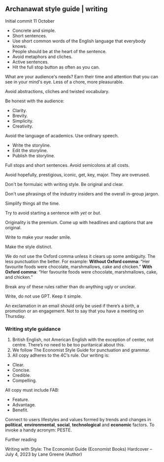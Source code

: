 ## Archanawat style guide | writing
Initial commit 11 October

- Concrete and simple.
- Short sentences.
- Use short common words of the English language that everybody knows.
- People should be at the heart of the sentence.
- Avoid metaphors and cliches.
- Active sentences.
- Hit the full stop button as often as you can.

What are your audience's needs? Earn their time and attention that you can see in your mind's eye.
Less of a chore, more pleasurable.

Avoid abstractions, cliches and twisted vocabulary.

Be honest with the audience:
- Clarity.
- Brevity.
- Simplicity.
- Creativity.

Avoid the language of academics. Use ordinary speech.

- Write the storyline.
- Edit the storyline.
- Publish the storyline.

Full stops and short sentences. Avoid semicolons at all costs.

Avoid hopefully, prestigious, iconic, get, key, major. They are overused.

Don't be formulaic with writing style. Be original and clear.

Don't use phrasings of the industry insiders and the overall in-group jargon.

Simplify things all the time.

Try to avoid starting a sentence with _yet_ or _but_.

Originality is the premium. Come up with headlines and captions that are original.

Write to make your reader smile.

Make the style distinct.

We do not use the Oxford comma unless it clears up some ambiguity. The less punctuation the better. For example:
**Without Oxford comma**: “Her favourite foods were chocolate, marshmallows, cake and chicken.”
**With Oxford comma**: “Her favourite foods were chocolate, marshmallows, cake, and chicken.”

Break any of these rules rather than do anything ugly or unclear.

Write, do not use GPT.
Keep it simple.

An exclamation in an email should only be used if there’s a birth, a promotion or an engagement. Not to say that you have a meeting on Thursday.

### Writing style guidance

1. British English, not American English with the exception of center, not centre. There’s no need to be too puritanical about this.
1. We follow The Economist Style Guide for punctuation and grammar. 
1. All copy adheres to the 4C’s rule. Our writing is:
- Clear. 
- Concise. 
- Credible. 
- Compelling.

All copy must include FAB: 
- Feature. 
- Advantage. 
- Benefit.

Connect to users lifestyles and values formed by trends and changes in **political**, **environmental**, **social**, **technological** and **economic** factors. To invoke a handy acronym: PESTE.

Further reading

Writing with Style: The Economist Guide (Economist Books) Hardcover – July 4, 2023
by Lane Greene (Author)




